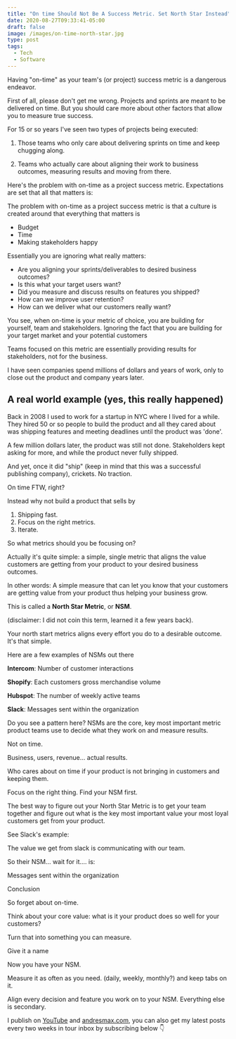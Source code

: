 ```yaml
---
title: "On time Should Not Be A Success Metric. Set North Star Instead"
date: 2020-08-27T09:33:41-05:00
draft: false
image: /images/on-time-north-star.jpg
type: post
tags:
  - Tech
  - Software
---
```


Having "on-time" as your team's (or project) success metric is a dangerous endeavor.

<!--more-->

First of all, please don't get me wrong. Projects and sprints are meant to be delivered on time. But you should care more about other factors that allow you to measure true success.

For 15 or so years I've seen two types of projects being executed: 

1. Those teams who only care about delivering sprints on time and keep chugging along.

2. Teams who actually care about aligning their work to business outcomes, measuring results and moving from there.

Here's the problem with on-time as a project success metric. Expectations are set that all that matters is:

The problem with on-time as a project success metric is that a culture is created around that everything that matters is

- Budget
- Time
- Making stakeholders happy

Essentially you are ignoring what really matters:

- Are you aligning your sprints/deliverables to desired business outcomes?
- Is this what your target users want?
- Did you measure and discuss results on features you shipped?
- How can we improve user retention?
- How can we deliver what our customers really want?

You see, when on-time is your metric of choice, you are building for yourself, team and stakeholders. Ignoring the fact that you are building for your target market and your potential customers

Teams focused on this metric are essentially providing results for stakeholders, not for the business. 

I have seen companies spend millions of dollars and years of work, only to close out the product and company years later. 

## A real world example (yes, this really happened)

Back in 2008 I used to work for a startup in NYC where I lived for a while. They hired 50 or so people to build the product and all they cared about was shipping features and meeting deadlines until the product was 'done'.

A few million dollars later, the product was still not done. Stakeholders kept asking for more, and while the product never fully shipped.

And yet, once it did "ship" (keep in mind that this was a successful publishing company), crickets. No traction.

On time FTW, right?

Instead why not build a product that sells by 

1. Shipping fast.
2. Focus on the right metrics.
3. Iterate.

So what metrics should you be focusing on?

Actually it's quite simple: a simple, single metric that aligns the value customers are getting from your product to your desired business outcomes.

In other words: A simple measure that can let you know that your customers are getting value from your product thus helping your business grow.

This is called a **North Star Metric**, or **NSM**.

(disclaimer: I did not coin this term, learned it a few years back).

Your north start metrics aligns every effort you do to a desirable outcome. It's that simple.

Here are a few examples of NSMs out there

**Intercom**: Number of customer interactions

**Shopify**: Each customers gross merchandise volume

**Hubspot**: The number of weekly active teams

**Slack**: Messages sent within the organization

Do you see a pattern here? NSMs are the core, key most important metric product teams use to decide what they work on and measure results.

Not on time.

Business, users, revenue... actual results.

Who cares about on time if your product is not bringing in customers and keeping them.

Focus on the right thing. Find your NSM first. 

The best way to figure out your North Star Metric is to get your team together and figure out what is the key most important value your most loyal customers get from your product.

See Slack's example: 

The value we get from slack is communicating with our team.

So their NSM... wait for it.... is:

Messages sent within the organization

Conclusion

So forget about on-time. 

Think about your core value: what is it your product does so well for your customers?

Turn that into something you can measure.

Give it a name

Now you have your NSM.

Measure it as often as you need. (daily, weekly, monthly?) and keep tabs on it.

Align every decision and feature you work on to your NSM. Everything else is secondary.

I publish on [YouTube][1] and [andresmax.com][2], you can also get my latest posts every two weeks in tour inbox by subscribing below 👇

 [1]: https://www.youtube.com/andresmax
 [2]: https://www.andresmax.com/
